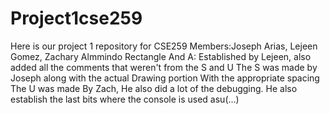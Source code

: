 # Project1cse259
Here is our project 1 repository for CSE259
Members:Joseph Arias, Lejeen Gomez, Zachary Almmindo
Rectangle And A: Established by Lejeen, also added all the comments that weren't from the S and U
The S was made by Joseph along with the actual Drawing portion With the appropriate spacing
The U was made By Zach, He also did a lot of the debugging. He also establish the last bits where the console is used asu(...)